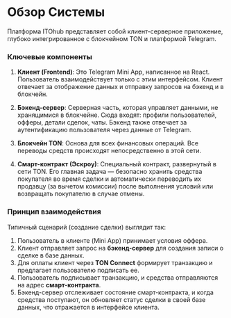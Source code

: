 # Обзор Системы

Платформа ITOhub представляет собой клиент-серверное приложение, глубоко интегрированное с блокчейном TON и платформой Telegram.

### Ключевые компоненты

1.  **Клиент (Frontend)**: Это Telegram Mini App, написанное на React. Пользователь взаимодействует только с этим интерфейсом. Клиент отвечает за отображение данных и отправку запросов на бэкенд и в блокчейн.

2.  **Бэкенд-сервер**: Серверная часть, которая управляет данными, не хранящимися в блокчейне. Сюда входят: профили пользователей, офферы, детали сделок, чаты. Бэкенд также отвечает за аутентификацию пользователя через данные от Telegram.

3.  **Блокчейн TON**: Основа для всех финансовых операций. Все переводы средств происходят непосредственно в этой сети.

4.  **Смарт-контракт (Эскроу)**: Специальный контракт, развернутый в сети TON. Его главная задача — безопасно хранить средства покупателя во время сделки и автоматически переводить их продавцу (за вычетом комиссии) после выполнения условий или возвращать покупателю в случае отмены.

### Принцип взаимодействия

Типичный сценарий (создание сделки) выглядит так:
1.  Пользователь в клиенте (Mini App) принимает условия оффера.
2.  Клиент отправляет запрос на **бэкенд-сервер** для создания записи о сделке в базе данных.
3.  Для оплаты клиент через **TON Connect** формирует транзакцию и предлагает пользователю подписать ее.
4.  Пользователь подписывает транзакцию, и средства отправляются на адрес **смарт-контракта**.
5.  Бэкенд-сервер отслеживает состояние смарт-контракта, и когда средства поступают, он обновляет статус сделки в своей базе данных, что отражается в интерфейсе клиента.
